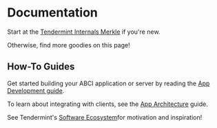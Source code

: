# Documentation

Start at the [Tendermint Internals Merkle](/docs/internals/merkle) if you're new.

Otherwise, find more goodies on this page!

## How-To Guides

Get started building your ABCI application or server by reading the [App Development guide](/docs/guides/app-development). 

To learn about integrating with clients, see the [App Architecture](/docs/guides/app-architecture) guide.

See Tendermint's [Software Ecosystem](/ecosystem)for motivation and inspiration!
